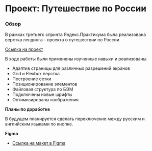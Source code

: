 # Проект: Путешествие по России

### Обзор

В рамках третьего спринта Яндекс.Практикума была реализована верстка лендинга - проекта о путешествии по России.

[Ссылка на проект](https://elizasokolova.github.io/russian-travel/index.html)

В ходе работы были применены изученные навыки и реализованы:

* Адаптив страницы для различных разрешений экранов
* Grid и Flexbox верстка
* Построение сетки
* Позиционирование элементов
* Файловая структура по БЭМ
* Подключены новые шрифты
* Оптимизированы изображения

**Планы по доработке**

В будущем планируется сделать переключение между русским и английским языками по кнопке.

**Figma**

* [Ссылка на макет в Figma](https://www.figma.com/file/5S2WSbEFL6awjVWJ0NWL8Q/Sprint-3_-Russia-_-desktop-mobile?node-id=28503%3A0)